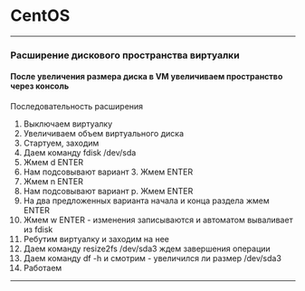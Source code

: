 # CentOS
***
### Расширение дискового пространства виртуалки
#### После увеличения размера диска в VM увеличиваем пространство через консоль

Последовательность расширения
1. Выключаем виртуалку
2. Увеличиваем объем виртуального диска
3. Стартуем, заходим
4. Даем команду fdisk /dev/sda
5. Жмем d ENTER
6. Нам подсовывают вариант 3. Жмем ENTER
7. Жмем n ENTER
8. Нам подсовывают вариант p. Жмем ENTER
9. На два предложенных варианта начала и конца раздела жмем ENTER
10. Жмем w ENTER - изменения записываются и автоматом вываливает из fdisk
11. Ребутим виртуалку и заходим на нее
12. Даем команду resize2fs /dev/sda3 ждем завершения операции
13. Даем команду df -h и смотрим - увеличился ли размер /dev/sda3
14. Работаем

***